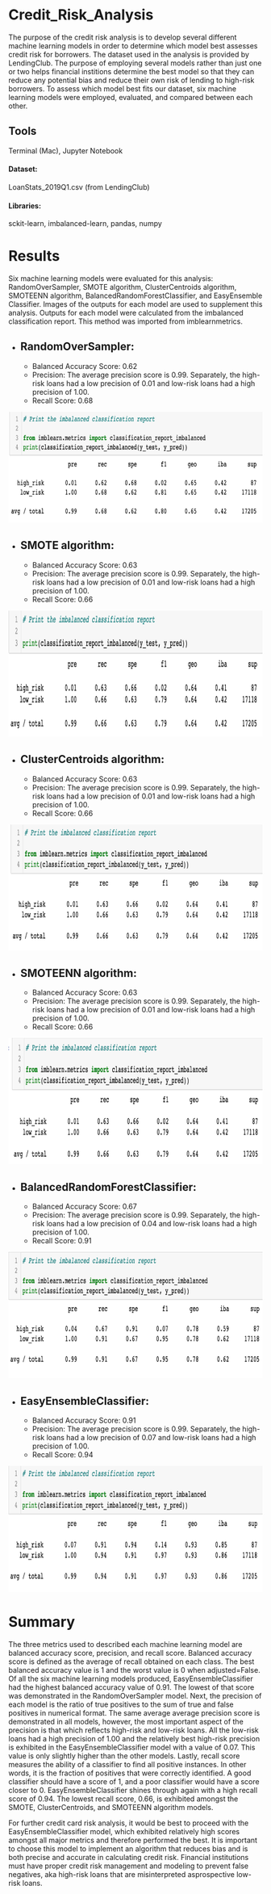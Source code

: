 # Credit_Risk_Analysis

The purpose of the credit risk analysis is to develop several different machine learning models in order to determine which model best assesses credit risk for borrowers. The dataset used in the analysis is provided by LendingClub. The purpose of employing several models rather than just one or two helps financial institions determine the best model so that they can reduce any potential bias and reduce their own risk of lending to high-risk borrowers. To assess which model best fits our dataset, six machine learning models were employed, evaluated, and compared between each other. 

## Tools

Terminal (Mac), Jupyter Notebook

#### Dataset: 
LoanStats_2019Q1.csv (from LendingClub)
#### Libraries:
sckit-learn, imbalanced-learn, pandas, numpy

# Results

Six machine learning models were evaluated for this analysis: RandomOverSampler, SMOTE algorithm, ClusterCentroids algorithm, SMOTEENN algorithm, BalancedRandomForestClassifier, and EasyEnsemble Classifier. Images of the outputs for each model are used to supplement this analysis. Outputs for each model were calculated from the imbalanced classification report. This method was imported from imblearnmetrics.

* ## RandomOverSampler:

  * Balanced Accuracy Score: 0.62
  * Precision: The average precision score is 0.99. Separately, the high-risk loans had a low precision of 0.01 and low-risk loans had a high   precision of 1.00.
  * Recall Score: 0.68

<img src="https://github.com/katmarcin/Credit_Risk_Analysis/blob/049173235bb3cdca6fed8744575ed8b4142fa518/images/random_oversampling.png" width="600" height="220" />        

* ## SMOTE algorithm:

  * Balanced Accuracy Score: 0.63
  * Precision: The average precision score is 0.99. Separately, the high-risk loans had a low precision of 0.01 and low-risk loans had a high   precision of 1.00.
  * Recall Score: 0.66
  
<img src="https://github.com/katmarcin/Credit_Risk_Analysis/blob/049173235bb3cdca6fed8744575ed8b4142fa518/images/smote.png" width="650" height="250" />     
 
  
* ## ClusterCentroids algorithm:

  * Balanced Accuracy Score: 0.63
  * Precision: The average precision score is 0.99. Separately, the high-risk loans had a low precision of 0.01 and low-risk loans had a high   precision of 1.00.
  * Recall Score: 0.66

<img src="https://github.com/katmarcin/Credit_Risk_Analysis/blob/049173235bb3cdca6fed8744575ed8b4142fa518/images/clustered.png" width="650" height="250" />   


* ## SMOTEENN algorithm:

  * Balanced Accuracy Score: 0.63
  * Precision: The average precision score is 0.99. Separately, the high-risk loans had a low precision of 0.01 and low-risk loans had a high   precision of 1.00.
  * Recall Score: 0.66


<img src="https://github.com/katmarcin/Credit_Risk_Analysis/blob/049173235bb3cdca6fed8744575ed8b4142fa518/images/smoteenn.png" width="650" height="250" />     


* ## BalancedRandomForestClassifier:

  * Balanced Accuracy Score: 0.67
  * Precision: The average precision score is 0.99. Separately, the high-risk loans had a low precision of 0.04 and low-risk loans had a high   precision of 1.00.
  * Recall Score: 0.91

<img src="https://github.com/katmarcin/Credit_Risk_Analysis/blob/049173235bb3cdca6fed8744575ed8b4142fa518/images/brfc.png" width="650" height="250" />     
 

* ## EasyEnsembleClassifier:

  * Balanced Accuracy Score: 0.91
  * Precision: The average precision score is 0.99. Separately, the high-risk loans had a low precision of 0.07 and low-risk loans had a high   precision of 1.00.
  * Recall Score: 0.94
 
 <img src="https://github.com/katmarcin/Credit_Risk_Analysis/blob/049173235bb3cdca6fed8744575ed8b4142fa518/images/eeac.png" width="650" height="250" />     


# Summary

The three metrics used to described each machine learning model are balanced accuracy score, precision, and recall score. Balanced accuracy score is defined as the average of recall obtained on each class. The best balanced accuracy value is 1 and the worst value is 0 when adjusted=False. Of all the six machine learning models produced, EasyEnsembleClassifier had the highest balanced accuracy value of 0.91. The lowest of that score was demonstrated in the RandomOverSampler model. Next, the precision of each model is the ratio of true positives to the sum of true and false positives in numerical format. The same average average precision score is demonstrated in all models, however, the most important aspect of the precision is that which reflects high-risk and low-risk loans. All the low-risk loans had a high precision of 1.00 and the relatively best high-risk precision is exhibited in the EasyEnsembleClassifier model with a value of 0.07. This value is only slightly higher than the other models. Lastly, recall score measures the ability of a classifier to find all positive instances. In other words, it is the fraction of positives that were correctly identified. A good classifier should have a score of 1, and a poor classifier would have a score closer to 0. EasyEnsembleClassifier shines through again with a high recall score of 0.94. The lowest recall score, 0.66, is exhibited amongst the SMOTE, ClusterCentroids, and SMOTEENN algorithm models.

For further credit card risk analysis, it would be best to proceed with the EasyEnsembleClassifier model, which exhibited relatively high scores amongst all major metrics and therefore performed the best. It is important to choose this model to implement an algorithm that reduces bias and is both precise and accurate in calculating credit risk. Financial institutions must have proper credit risk management and modeling to prevent false negatives, aka high-risk loans that are misinterpreted asprospective low-risk loans. 


